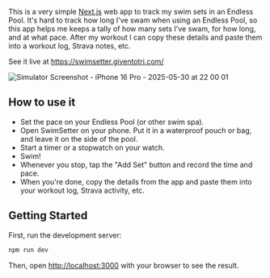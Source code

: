 This is a very simple [Next.js](https://nextjs.org) web app to track my swim sets in an Endless Pool. It's hard to track how long I've swam when using an Endless Pool, so this app helps me keeps a tally of how many sets I've swam, for how long, and at what pace. After my workout I can copy these details and paste them into a workout log, Strava notes, etc.

See it live at https://swimsetter.giventotri.com/

![Simulator Screenshot - iPhone 16 Pro - 2025-05-30 at 22 00 01](https://github.com/user-attachments/assets/e749725f-ba0f-4c52-bd1b-0e45a90f056b)

## How to use it

* Set the pace on your Endless Pool (or other swim spa).
* Open SwimSetter on your phone. Put it in a waterproof pouch or bag, and leave it on the side of the pool.
* Start a timer or a stopwatch on your watch.
* Swim!
* Whenever you stop, tap the "Add Set" button and record the time and pace.
* When you're done, copy the details from the app and paste them into your workout log, Strava activity, etc.

## Getting Started

First, run the development server:

```bash
npm run dev
```

Then, open [http://localhost:3000](http://localhost:3000) with your browser to see the result.

